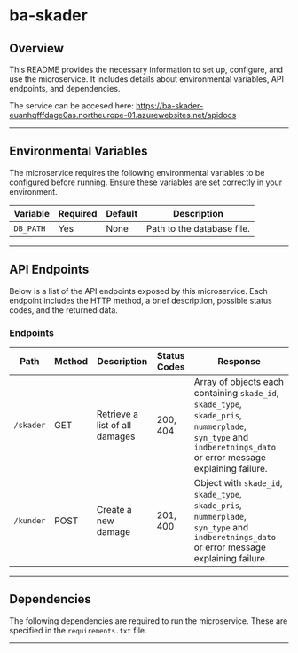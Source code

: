 # ba-skader

## Overview

This README provides the necessary information to set up, configure, and use the microservice. It includes details about environmental variables, API endpoints, and dependencies.

The service can be accesed here: https://ba-skader-euanhqfffdage0as.northeurope-01.azurewebsites.net/apidocs


---

## Environmental Variables

The microservice requires the following environmental variables to be configured before running. Ensure these variables are set correctly in your environment.

| Variable  | Required | Default | Description                |
| --------- | -------- | ------- | -------------------------- |
| `DB_PATH` | Yes      | None    | Path to the database file. |

---

## API Endpoints

Below is a list of the API endpoints exposed by this microservice. Each endpoint includes the HTTP method, a brief description, possible status codes, and the returned data.

### Endpoints

| Path             | Method | Description                          | Status Codes   | Response                                                                                     |
|------------------|--------|--------------------------------------|----------------|---------------------------------------------------------------------------------------------|
| `/skader`        | GET   | Retrieve a list of all damages | 200, 404       | Array of objects each containing `skade_id`, `skade_type`, `skade_pris`, `nummerplade`, `syn_type` and `indberetnings_dato` or error message explaining failure.|
| `/kunder`        | POST    | Create a new damage         | 201, 400       | Object with `skade_id`, `skade_type`, `skade_pris`, `nummerplade`, `syn_type` and `indberetnings_dato` or error message explaining failure.|


---

## Dependencies

The following dependencies are required to run the microservice. These are specified in the `requirements.txt` file.

---
